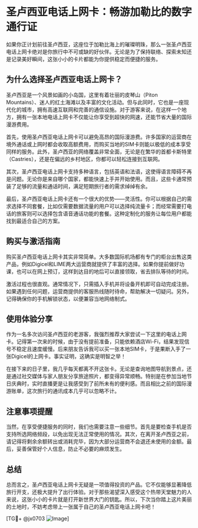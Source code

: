 # 圣卢西亚电话上网卡：畅游加勒比的数字通行证

如果你正计划前往圣卢西亚，这座位于加勒比海上的璀璨明珠，那么一张圣卢西亚电话上网卡绝对是你旅行中不可或缺的好伙伴。无论是为了保持联络、探索未知还是记录美好瞬间，这张小小的卡片都能为你提供稳定而便捷的服务。

## 为什么选择圣卢西亚电话上网卡？

圣卢西亚是一个风景如画的小岛国，这里有着壮丽的皮琴山（Piton Mountains）、迷人的红土海滩以及丰富的文化活动。但与此同时，它也是一座现代化的城市，拥有高速互联网和完善的通信设施。对于游客来说，在这样一个地方，拥有一张本地电话上网卡不仅能让你享受到超快的网速，还能节省大量的国际漫游费用。

首先，使用圣卢西亚电话上网卡可以避免高昂的国际漫游费。许多国家的运营商在境外通话或上网时都会收取高额费用，而购买当地的SIM卡则能以极低的成本享受同样的服务。此外，圣卢西亚的网络覆盖非常全面，无论是在繁华的首都卡斯特里（Castries），还是在偏远的乡村地区，你都可以轻松连接到互联网。

其次，圣卢西亚电话上网卡支持多种语言，包括英语和法语，这使得语言障碍不再是问题。无论你是来自哪个国家，都能快速上手并开始使用。而且，这些卡通常预装了足够的流量和通话时间，满足短期旅行者的需求绰绰有余。

最后，圣卢西亚电话上网卡还有一个很大的优势——灵活性。你可以根据自己的需求选择不同套餐，比如仅需要数据流量的用户可以选择纯流量卡；而经常需要打电话的旅客则可以选择包含语音通话功能的套餐。这种定制化的服务让每位用户都能找到最适合自己的方案。

## 购买与激活指南

购买圣卢西亚电话上网卡其实非常简单。大多数国际机场都有专门的柜台出售这类产品，例如Digicel和LIME两大运营商就提供了丰富的选择。如果你提前做好功课，也可以在网上预订，这样到达目的地后可以直接领取，省去排队等待的时间。

激活过程也很直观。通常情况下，只需插入手机并将设备开机即可自动完成注册。如果遇到任何问题，运营商提供的客服热线随时待命，帮助解决一切疑问。另外，记得确保你的手机解锁状态，以便兼容当地网络制式。

## 使用体验分享

作为一名多次访问圣卢西亚的老游客，我强烈推荐大家尝试一下这里的电话上网卡。记得第一次来的时候，由于没有提前准备，只能依赖酒店Wi-Fi，结果发现信号不稳定且速度缓慢。后来朋友告诉我可以买一张本地SIM卡，于是果断入手了一张Digicel的上网卡。事实证明，这确实是明智之举！

在接下来的日子里，我几乎每天都离不开这张卡。无论是查询地图导航到景点，还是通过社交媒体与家人朋友分享旅途照片，都变得异常顺畅。特别是在参加当地节日庆典时，实时直播更是让我感受到了前所未有的便利感。而且相比之前的国际漫游账单，这次旅行的通讯成本几乎可以忽略不计。

## 注意事项提醒

当然，在享受便捷服务的同时，我们也需要注意一些细节。首先是要检查手机是否支持所选网络频段，以免出现无法正常使用的情况。其次，在离开圣卢西亚之前，请记得将剩余余额转出或消耗完毕，因为大部分运营商不会退还未使用的金额。最后，妥善保管好个人信息，防止不必要的麻烦发生。

## 总结

总而言之，圣卢西亚电话上网卡无疑是一项值得投资的产品。它不仅能够显著降低旅行开支，还极大提升了出行体验。对于那些渴望深入感受这个热带天堂魅力的人来说，这张小小的卡片就是打开新世界大门的钥匙。所以，下次当你踏上这片美丽的土地时，不妨考虑带上一张属于自己的圣卢西亚电话上网卡吧！

[TG💪+ @jx0703 ![Image](https://github.com/user-attachments/assets/dbca1d08-cadb-493c-b0ec-ad6f7a83f270)]